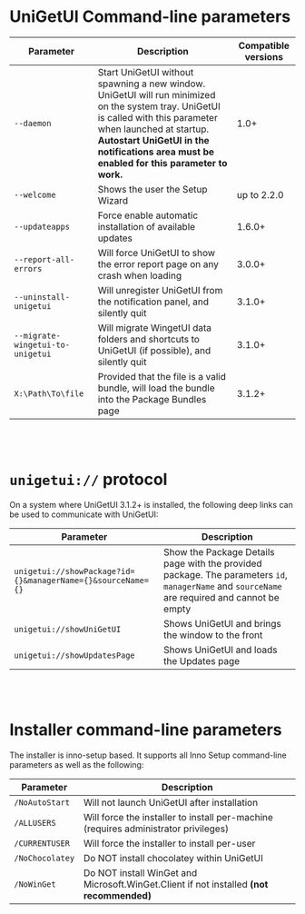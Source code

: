 # UniGetUI Command-line parameters

| Parameter                                           | Description | Compatible versions |
| --------------------------------------------------- | ---------- | ------- |
| `--daemon` | Start UniGetUI without spawning a new window. UniGetUI will run minimized on the system tray. UniGetUI is called with this parameter when launched at startup. **Autostart UniGetUI in the notifications area must be enabled for this parameter to work.** | 1.0+ |
| `--welcome` | Shows the user the Setup Wizard | up to 2.2.0 |
| `--updateapps` | Force enable automatic installation of available updates | 1.6.0+ |
| `--report-all-errors` | Will force UniGetUI to show the error report page on any crash when loading | 3.0.0+ |
| `--uninstall-unigetui` | Will unregister UniGetUI from the notification panel, and silently quit | 3.1.0+ |
| `--migrate-wingetui-to-unigetui` | Will migrate WingetUI data folders and shortcuts to UniGetUI (if possible), and silently quit | 3.1.0+ |
| `X:\Path\To\file` | Provided that the file is a valid bundle, will load the bundle into the Package Bundles page | 3.1.2+ |

<br><br>
# `unigetui://` protocol
On a system where UniGetUI 3.1.2+ is installed, the following deep links can be used to communicate with UniGetUI:

| Parameter                                           | Description |
| --------------------------------------------------- | ---------- |
| `unigetui://showPackage?id={}&managerName={}&sourceName={}` | Show the Package Details page with the provided package. The parameters `id`, `managerName` and `sourceName` are required and cannot be empty |
| `unigetui://showUniGetUI` | Shows UniGetUI and brings the window to the front |
| `unigetui://showUpdatesPage` | Shows UniGetUI and loads the Updates page | 

<br><br>

# Installer command-line parameters 
The installer is inno-setup based. It supports all Inno Setup command-line parameters as well as the following:

| Parameter                                           | Description |
| --------------------------------------------------- | ---------- |
| `/NoAutoStart` | Will not launch UniGetUI after installation |
| `/ALLUSERS` | Will force the installer to install per-machine (requires administrator privileges) |
| `/CURRENTUSER` | Will force the installer to install per-user | 
| `/NoChocolatey` | Do NOT install chocolatey within UniGetUI | 
| `/NoWinGet` | Do NOT install WinGet and Microsoft.WinGet.Client if not installed **(not recommended)** | 
